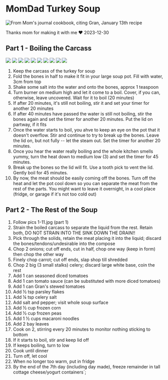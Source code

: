 # MomDad Turkey Soup

![From Mom's journal cookbook, citing Gran, January 13th recipe](journal%20recipe%20book%20entry.jpg)

Thanks mom for making it with me ❤ 2023-12-30

## Part 1 - Boiling the Carcass

![](1.jpg)
![](2.jpg)
![](3.jpg)
![](4.jpg)
![](5.jpg)
![](6.jpg)
![](7.jpg)
![](8.jpg)
![](9.jpg)
![](10.jpg)

1. Keep the carcass of the turkey for soup
2. Fold the bones in half to make it fit in your large soup pot. Fill with water, 3cm from top
3. Shake some salt into the water and onto the bones, approx 1 teaspoon
4. Turn burner on medium high and let it come to a boil. Cover, if you can, otherwise, leave uncovered. Wait for it to boil (20 minutes)
5. If after 20 minutes, it's still not boiling, stir it and set your timer for another 20 minutes
6. If after 40 minutes have passed the water is still not boiling, stir the bones again and set the timer for another 20 minutes. Put the lid on partway, if it fits
7. Once the water starts to boil, you ahve to keep an eye on the pot that it doesn't overflow. Stir and continue to try to break up the bones. Leave the lid on, but not fully -- let the steam out. Set the timer for another 20 minutes.
8. Once you hear the water really boiling and the whole kitchen smells yummy, turn the heat down to medium low (3) and set the timer for 45 minutes.
9. Break up the bones so the lid will fit. Use a tooth pick to vent the lid. Gently boil for 45 minutes.
10. By now, the meat should be easily coming off the bones. Turn off the heat and let the pot cool down so you can separate the meat from the rest of the parts. You might want to leave it overnight, in a cool place (fridge, or garage if it's not too cold out)

## Part 2 - The Rest of the Soup

1. Follow pics 1-11.jpg (part 1)
2. Strain the boiled carcass to separate the liquid from the rest. Retain both, DO NOT STRAIN INTO THE SINK DOWN THE DRAIN!!
3. Pick through the solids, retain the meat placing it into the liquid; discard the bones/tendons/undesirable into the compose
4. Chop 2 onions; cut off ends, cut in half, chop one way (keep in form) then chop the other way
5. Finely chop carrot; cut off ends, slap shop till shredded
6. Chop 2 big (3 small stalks) celery; discard large white base, coin the rest
7. Add 1 can seasoned diced tomatoes
8. Add 1 can tomato sauce (can be substituted with more diced tomatoes)
9. Add 1 can Gran's stewed tomatoes
10. Add ½ tsp parsley flakes
11. Add ¼ tsp celery salt
12. Add salt and pepper; visit whole soup surface
13. Add ½ cup frozen corn
14. Add ½ cup frozen peas
15. Add 1 ½ cups macaroni noodles
16. Add 2 bay leaves
17. Cook on 2, stirring every 20 minutes to monitor nothing sticking to bottom
18. If it starts to boil, stir and keep lid off
19. If keeps boiling, turn to low
20. Cook until dinner
21. Turn off, let cool
22. When no longer too warm, put in fridge
23. By the end of the 7th day (including day made), freeze remainder in tall cottage cheese/yogurt containers`;
